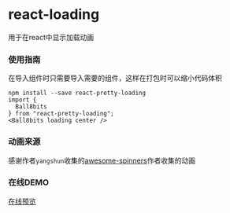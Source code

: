 # react-loading
用于在react中显示加载动画

### 使用指南

在导入组件时只需要导入需要的组件，这样在打包时可以缩小代码体积
```
npm install --save react-pretty-loading
import {
  Ball8bits
} from "react-pretty-loading";
<Ball8bits loading center />
```

### 动画来源

感谢作者`yangshun`收集的[awesome-spinners](https://github.com/yangshun/awesome-spinners)作者收集的动画

### 在线DEMO

[在线预览](https://52kpm06q2k.codesandbox.io/)
